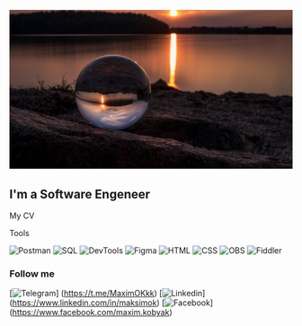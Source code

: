 [![Header](https://github.com/kobbra16/kobbra16/blob/main/assets/1.jpg)]()

## I'm a Software Engeneer

My CV

Tools

![Postman](https://img.shields.io/badge/Postman-090909?style=flat&logo=Postman)
![SQL](https://img.shields.io/badge/SQL-090909?style=flat&logo=mysql)
![DevTools](https://img.shields.io/badge/DevTools-090909?style=flat&logo=GoogleChrome)
![Figma](https://img.shields.io/badge/Figma-090909?style=flat&logo=Figma)
![HTML](https://img.shields.io/badge/HTML-090909?style=flat&logo=HTML5)
![CSS](https://img.shields.io/badge/CSS-090909?style=flat&logo=CSS3)
![OBS](https://img.shields.io/badge/OBS-090909?style=flat&logo=OBSstudio)
![Fiddler](https://img.shields.io/badge/Fiddler-090909?style=flat&logo=Fiddler)

### Follow me
[![Telegram](https://img.shields.io/badge/Telegram-090909?style=flat&logo=Telegram)]
(https://t.me/MaximOKkk)
[![Linkedin](https://img.shields.io/badge/Linkedin-090909?style=flat&logo=Linkedin)]
(https://www.linkedin.com/in/maksimok)
[![Facebook](https://img.shields.io/badge/Facebook-090909?style=flat&logo=Facebook)]
(https://www.facebook.com/maxim.kobyak)
